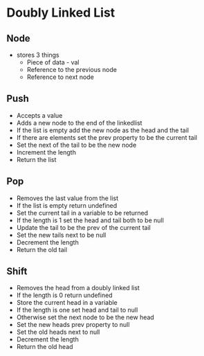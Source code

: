 # Doubly Linked List

## Node

- stores 3 things
  - Piece of data - val
  - Reference to the previous node
  - Reference to next node

## Push

- Accepts a value
- Adds a new node to the end of the linkedlist
- If the list is empty add the new node as the head and the tail
- If there are elements set the prev property to be the current tail
- Set the next of the tail to be the new node
- Increment the length
- Return the list

## Pop

- Removes the last value from the list
- If the list is empty return undefined
- Set the current tail in a variable to be returned
- If the length is 1 set the head and tail both to be null
- Update the tail to be the prev of the current tail
- Set the new tails next to be null
- Decrement the length
- Return the old tail

## Shift

- Removes the head from a doubly linked list
- If the length is 0 return undefined
- Store the current head in a variable
- If the length is one set head and tail to null
- Otherwise set the next node to be the new head
- Set the new heads prev property to null
- Set the old heads next to null
- Decrement the length
- Return the old head
